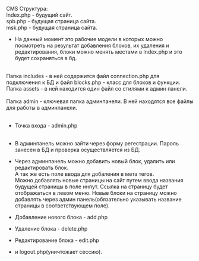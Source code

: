 CMS
Структура:<br>
Index.php - будущий сайт. <br> 
spb.php - будущая страница сайта. <br> 
msk.php - будущая страница сайта. <br> 
- На данный момент это рабочие модели в которых можно посмотреть на результат добавления блоков, их удаления и редактирования, блоки можно менять местами в Index.php и это будет сохраняться в бд. <br><br>

Папка includes - в ней содержится файл connection.php для подключения к БД и файл blocks.php - класс для блоков и функции.<br>
Папка assets - в ней находится один файл со стилями к админ панели. <br><br>
Папка  admin - ключевая папка админпанели. В ней находятся все файлы для работы в админпанели.<br><br>

- Точка входа - admin.php <br> <br>
- В админпанель можно зайти через форму регестрации. Пароль занесен в БД и проверка осуществляется из БД. <br>
- Через админпанель можно добавить новый блок, удалить или редактировать блок. <br>
  А так же есть поле ввода для добаления в <head> мета тегов. <br>
  Можно добавлять новые страницы на сайт путем ввода названия будущей страницы в поле инпут. Ссылка на страницу будет отображаться в левом меню. Новые блоки на страницу можно добавлять через админ панель(обязательно указывать название страницы в соответствующем поле).

- Добавление нового блока - add.php <br> 
- Удаление блока - delete.php <br>
- Редактирование блока - edit.php <br>
- и logout.php(уничтожает сессию).<br>
